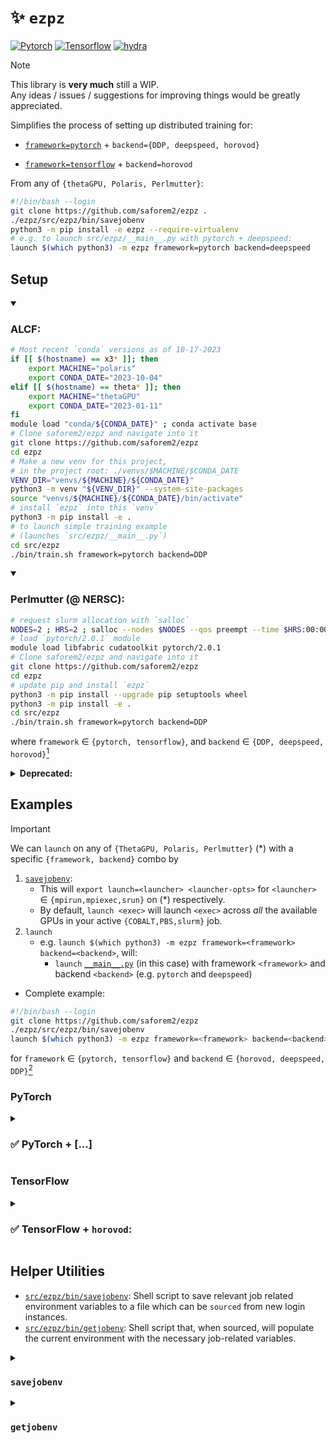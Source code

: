 # ✨ `ezpz`

[![Pytorch](https://img.shields.io/badge/PyTorch-ee4c2c?logo=pytorch&logoColor=white)](#pytorch) [![Tensorflow](https://img.shields.io/badge/TensorFlow-%23FF6F00.svg?&logo=TensorFlow&logoColor=white)](#tensorflow) [![hydra](https://img.shields.io/badge/Config-Hydra-89b8cd)](https://hydra.cc)
<!-- <img alt="pyTorch" src="https://img.shields.io/badge/PyTorch-ee4c2c?logo=pytorch&logoColor=white"></a> -->
<!-- <a href="https://www.tensorflow.org"><img alt="tensorflow" src="https://img.shields.io/badge/TensorFlow-%23FF6F00.svg?&logo=TensorFlow&logoColor=white"></a>  -->

> [!NOTE]
> This library is **very much** still a WIP.  
> Any ideas / issues / suggestions for improving things would be greatly appreciated.

Simplifies the process of setting up distributed training for:

- [`framework=pytorch`](#pytorch) + `backend={DDP, deepspeed, horovod}`

- [`framework=tensorflow`](#tensorflow) + `backend=horovod`




From any of `{thetaGPU, Polaris, Perlmutter}`:

```bash
#!/bin/bash --login
git clone https://github.com/saforem2/ezpz .
./ezpz/src/ezpz/bin/savejobenv
python3 -m pip install -e ezpz --require-virtualenv
# e.g. to launch src/ezpz/__main__.py with pytorch + deepspeed:
launch $(which python3) -m ezpz framework=pytorch backend=deepspeed
```


## Setup

<details open><summary><h3>ALCF:</h3></summary>


```bash
# Most recent `conda` versions as of 10-17-2023
if [[ $(hostname) == x3* ]]; then
    export MACHINE="polaris"
    export CONDA_DATE="2023-10-04"
elif [[ $(hostname) == theta* ]]; then
    export MACHINE="thetaGPU"
    export CONDA_DATE="2023-01-11"
fi
module load "conda/${CONDA_DATE}" ; conda activate base
# Clone saforem2/ezpz and navigate into it
git clone https://github.com/saforem2/ezpz
cd ezpz
# Make a new venv for this project,
# in the project root: ./venvs/$MACHINE/$CONDA_DATE
VENV_DIR="venvs/${MACHINE}/${CONDA_DATE}"
python3 -m venv "${VENV_DIR}" --system-site-packages
source "venvs/${MACHINE}/${CONDA_DATE}/bin/activate"
# install `ezpz` into this `venv`
python3 -m pip install -e .
# to launch simple training example
# (launches `src/ezpz/__main__.py`)
cd src/ezpz
./bin/train.sh framework=pytorch backend=DDP
```
</details>

<details open><summary><h3>Perlmutter (@ NERSC):</h3></summary>

```bash
# request slurm allocation with `salloc`
NODES=2 ; HRS=2 ; salloc --nodes $NODES --qos preempt --time $HRS:00:00 -C 'gpu&hbm80g' --gpus=$(( 4 * NODES )) -A <proj>_g
# load `pytorch/2.0.1` module
module load libfabric cudatoolkit pytorch/2.0.1
# Clone saforem2/ezpz and navigate into it
git clone https://github.com/saforem2/ezpz
cd ezpz
# update pip and install `ezpz`
python3 -m pip install --upgrade pip setuptools wheel
python3 -m pip install -e .
cd src/ezpz
./bin/train.sh framework=pytorch backend=DDP
```

</details>

where `framework` $\in$ `{pytorch, tensorflow}`, and `backend` $\in$ `{DDP,
deepspeed, horovod}`[^tf-hvd]  

[^tf-hvd]: Note `framework=tensorflow` is **only** compatible with `backend=horovod`


<details closed><summary><b>Deprecated:</b></summary>

- Install:
  ```bash
  git clone https://github.com/saforem2/ezpz
  python3 -m pip install -e ezpz
  ```

- Determine available resources:
  ```bash
  [ "$(hostname)==theta*" ] && HOSTFILE="${COBALT_NODEFILE}"  # ThetaGPU @ ALCF
  [ "$(hostname)==x3*" ] && HOSTFILE="${PBS_NODEFILE}"        # Polaris @ ALCF
  [ "$(hostname)==nid*" ] && HOSTFILE="${SLURM_NODELIST}"     # Perlmutter @ NERSC
  NHOSTS=$(wc -l < "${HOSTFILE}")
  NGPU_PER_HOST=$(nvidia-smi -L | wc -l)
  NGPUS="$((${NHOSTS}*${NGPU_PER_HOST}))";
  echo $NHOSTS $NGPU_PER_HOST $NGPUS
  2 4 8
  ```'

- Example `python` script:

  ```python
  """
  ezpz/test.py
  """
  from ezpz import setup_torch, setup_tensorflow


  def test(
      framework: str = 'pytorch',
      backend: str = 'deepspeed',
      port: str = '5432'
  ):
  if framework == 'pytorch':
      _ = setup_torch(
          backend=backend,
          port=port,
      )
  elif framework == 'tensorflow':
      _ = setup_tensorflow()
  else:
      raise ValueError

  if __name__ == '__main__':
      import sys
      try:
          framework = sys.argv[1]
      except IndexError:
              framework = 'pytorch'
      try:
          backend = sys.argv[2]
      except IndexError:
          backend = 'deepspeed'
      try:
          port = sys.argv[3]
      except IndexError:
          port = '5432'
      test(framework=framework, backend=backend, port=port)
  ```
  
</details>


## Examples

> [!IMPORTANT]
> We can `launch` on any of `{ThetaGPU, Polaris, Perlmutter}` (*)
> with a specific `{framework, backend}` combo by
> 1. [`savejobenv`](./src/ezpz/bin/savejobenv):
>     - This will `export launch=<launcher> <launcher-opts>`
>       for `<launcher>` $\in$ `{mpirun,mpiexec,srun}`
>       on (*) respectively.
>     - By default, `launch <exec>` will launch `<exec>` across
>       _all_ the available GPUs in your active `{COBALT,PBS,slurm}` job.
> 2. `launch`
>     - e.g. `launch $(which python3) -m ezpz framework=<framework> backend=<backend>`, will:
>         - `launch` [`__main__.py`](./src/ezpz/__main__.py) (in this case)
>           with framework `<framework>` and backend `<backend>`
>           (e.g. `pytorch` and `deepspeed`)
>
> - Complete example:      
> ```bash
> #!/bin/bash --login
> git clone https://github.com/saforem2/ezpz
> ./ezpz/src/ezpz/bin/savejobenv
> launch $(which python3) -m ezpz framework=<framework> backend=<backend>
> ```
> for `framework` $\in$ `{pytorch, tensorflow}` and `backend` $\in$ `{horovod, deepspeed, DDP}`[^1]

[^1]: `deepspeed`, `DDP` only support `pytorch`

### PyTorch

<details closed><summary><h3>✅ PyTorch + [...]</h3></summary>
  
<details closed><summary><h4><code>DDP</code>:</h4></summary>

```bash
launch framework=pytorch backend=DDP
```

<details closed><summary><b>Output:</b></summary>

```bash
Connected to tcp://x3005c0s31b1n0.hsn.cm.polaris.alcf.anl.gov:7919
Found executable /soft/datascience/conda/2023-10-04/mconda3/bin/python3
Launching application c079ffa9-4732-45ba-995b-e5685330311b
[10/05/23 16:56:26][INFO][dist.py:362] - Using DDP for distributed training
[10/05/23 16:56:27][INFO][dist.py:413] - RANK: 0 / 7
[10/05/23 16:56:27][INFO][dist.py:413] - RANK: 2 / 7
[10/05/23 16:56:27][INFO][dist.py:413] - RANK: 4 / 7
[10/05/23 16:56:27][INFO][dist.py:413] - RANK: 3 / 7
[10/05/23 16:56:27][INFO][dist.py:413] - RANK: 1 / 7
[10/05/23 16:56:27][INFO][dist.py:413] - RANK: 6 / 7
[10/05/23 16:56:27][INFO][dist.py:413] - RANK: 5 / 7
[10/05/23 16:56:27][INFO][dist.py:413] - RANK: 7 / 7
```

</details>
</details>

<details closed><summary><h4><code>deepspeed</code>:</h4></summary>

```bash
launch framework=pytorch backend=deepspeed
```

<details closed><summary><b>Output:</b></summary>

```bash
Connected to tcp://x3005c0s31b1n0.hsn.cm.polaris.alcf.anl.gov:7919
Found executable /soft/datascience/conda/2023-10-04/mconda3/bin/python3
Launching application c1c5bcd5-c300-4927-82e4-236d4643e31d
[10/05/23 16:56:34][INFO][dist.py:362] - Using deepspeed for distributed training
[2023-10-05 16:56:34,949] [INFO] [real_accelerator.py:158:get_accelerator] Setting ds_accelerator to cuda (auto detect)
[2023-10-05 16:56:34,949] [INFO] [real_accelerator.py:158:get_accelerator] Setting ds_accelerator to cuda (auto detect)
[2023-10-05 16:56:34,949] [INFO] [real_accelerator.py:158:get_accelerator] Setting ds_accelerator to cuda (auto detect)
[2023-10-05 16:56:34,949] [INFO] [real_accelerator.py:158:get_accelerator] Setting ds_accelerator to cuda (auto detect)
[2023-10-05 16:56:34,953] [INFO] [real_accelerator.py:158:get_accelerator] Setting ds_accelerator to cuda (auto detect)
[2023-10-05 16:56:34,953] [INFO] [real_accelerator.py:158:get_accelerator] Setting ds_accelerator to cuda (auto detect)
[2023-10-05 16:56:34,953] [INFO] [real_accelerator.py:158:get_accelerator] Setting ds_accelerator to cuda (auto detect)
[2023-10-05 16:56:34,953] [INFO] [real_accelerator.py:158:get_accelerator] Setting ds_accelerator to cuda (auto detect)
[2023-10-05 16:56:40,160] [INFO] [comm.py:637:init_distributed] cdb=None
[2023-10-05 16:56:40,160] [INFO] [comm.py:637:init_distributed] cdb=None
[2023-10-05 16:56:40,160] [INFO] [comm.py:652:init_distributed] Not using the DeepSpeed or dist launchers, attempting to detect MPI environment...
[2023-10-05 16:56:40,160] [INFO] [comm.py:637:init_distributed] cdb=None
[2023-10-05 16:56:40,160] [INFO] [comm.py:652:init_distributed] Not using the DeepSpeed or dist launchers, attempting to detect MPI environment...
[2023-10-05 16:56:40,160] [INFO] [comm.py:652:init_distributed] Not using the DeepSpeed or dist launchers, attempting to detect MPI environment...
[2023-10-05 16:56:40,160] [INFO] [comm.py:637:init_distributed] cdb=None
[2023-10-05 16:56:40,160] [INFO] [comm.py:652:init_distributed] Not using the DeepSpeed or dist launchers, attempting to detect MPI environment...
[2023-10-05 16:56:40,767] [INFO] [comm.py:637:init_distributed] cdb=None
[2023-10-05 16:56:40,767] [INFO] [comm.py:637:init_distributed] cdb=None
[2023-10-05 16:56:40,767] [INFO] [comm.py:652:init_distributed] Not using the DeepSpeed or dist launchers, attempting to detect MPI environment...
[2023-10-05 16:56:40,767] [INFO] [comm.py:652:init_distributed] Not using the DeepSpeed or dist launchers, attempting to detect MPI environment...
[2023-10-05 16:56:40,767] [INFO] [comm.py:637:init_distributed] cdb=None
[2023-10-05 16:56:40,767] [INFO] [comm.py:652:init_distributed] Not using the DeepSpeed or dist launchers, attempting to detect MPI environment...
[2023-10-05 16:56:40,767] [INFO] [comm.py:637:init_distributed] cdb=None
[2023-10-05 16:56:40,767] [INFO] [comm.py:652:init_distributed] Not using the DeepSpeed or dist launchers, attempting to detect MPI environment...
[2023-10-05 16:56:41,621] [INFO] [comm.py:702:mpi_discovery] Discovered MPI settings of world_rank=4, local_rank=0, world_size=8, master_addr=10.140.57.89, master_port=29500
[2023-10-05 16:56:41,621] [INFO] [comm.py:702:mpi_discovery] Discovered MPI settings of world_rank=5, local_rank=1, world_size=8, master_addr=10.140.57.89, master_port=29500
[2023-10-05 16:56:41,621] [INFO] [comm.py:702:mpi_discovery] Discovered MPI settings of world_rank=0, local_rank=0, world_size=8, master_addr=10.140.57.89, master_port=29500
[2023-10-05 16:56:41,621] [INFO] [comm.py:702:mpi_discovery] Discovered MPI settings of world_rank=6, local_rank=2, world_size=8, master_addr=10.140.57.89, master_port=29500
[2023-10-05 16:56:41,621] [INFO] [comm.py:702:mpi_discovery] Discovered MPI settings of world_rank=1, local_rank=1, world_size=8, master_addr=10.140.57.89, master_port=29500
[2023-10-05 16:56:41,621] [INFO] [comm.py:702:mpi_discovery] Discovered MPI settings of world_rank=7, local_rank=3, world_size=8, master_addr=10.140.57.89, master_port=29500
[2023-10-05 16:56:41,621] [INFO] [comm.py:702:mpi_discovery] Discovered MPI settings of world_rank=2, local_rank=2, world_size=8, master_addr=10.140.57.89, master_port=29500
[2023-10-05 16:56:41,621] [INFO] [comm.py:702:mpi_discovery] Discovered MPI settings of world_rank=3, local_rank=3, world_size=8, master_addr=10.140.57.89, master_port=29500
[2023-10-05 16:56:41,621] [INFO] [comm.py:668:init_distributed] Initializing TorchBackend in DeepSpeed with backend nccl
[10/05/23 16:56:41][INFO][dist.py:413] - RANK: 0 / 7
[10/05/23 16:56:41][INFO][dist.py:413] - RANK: 2 / 7
[10/05/23 16:56:41][INFO][dist.py:413] - RANK: 1 / 7
[10/05/23 16:56:41][INFO][dist.py:413] - RANK: 7 / 7
[10/05/23 16:56:41][INFO][dist.py:413] - RANK: 4 / 7
[10/05/23 16:56:41][INFO][dist.py:413] - RANK: 5 / 7
[10/05/23 16:56:41][INFO][dist.py:413] - RANK: 6 / 7
[10/05/23 16:56:41][INFO][dist.py:413] - RANK: 3 / 7
```

</details>
</details>

<details closed><summary><h4><code>horovod</code></h4></summary>

```bash
launch framework=pytorch backend=horovod
```

<details closed><summary><b>Output:</b></summary>

```bash
Connected to tcp://x3005c0s31b1n0.hsn.cm.polaris.alcf.anl.gov:7919
Found executable /soft/datascience/conda/2023-10-04/mconda3/bin/python3
Launching application c079ffa9-4732-45ba-995b-e5685330311b
[10/05/23 16:56:26][INFO][dist.py:362] - Using DDP for distributed training
[10/05/23 16:56:27][INFO][dist.py:413] - RANK: 0 / 7
[10/05/23 16:56:27][INFO][dist.py:413] - RANK: 2 / 7
[10/05/23 16:56:27][INFO][dist.py:413] - RANK: 4 / 7
[10/05/23 16:56:27][INFO][dist.py:413] - RANK: 3 / 7
[10/05/23 16:56:27][INFO][dist.py:413] - RANK: 1 / 7
[10/05/23 16:56:27][INFO][dist.py:413] - RANK: 6 / 7
[10/05/23 16:56:27][INFO][dist.py:413] - RANK: 5 / 7
[10/05/23 16:56:27][INFO][dist.py:413] - RANK: 7 / 7
```

</details>
</details>
</details>

### TensorFlow

<details closed><summary><h3>✅ TensorFlow + <code>horovod</code>:</h3></summary>

```bash
launch framework=tensorflow backend=horovod
```

<details closed><summary><b>Output:</b></summary>

```bash
Connected to tcp://x3005c0s31b1n0.hsn.cm.polaris.alcf.anl.gov:7919
Found executable /soft/datascience/conda/2023-10-04/mconda3/bin/python3
Launching application 2b7b89f3-5f40-42de-aa12-a15876baee09
2023-10-05 16:56:49.870938: I tensorflow/core/platform/cpu_feature_guard.cc:182] This TensorFlow binary is optimized to use available CPU instructions in performance-critical operations.
To enable the following instructions: SSE3 SSE4.1 SSE4.2 AVX AVX2 FMA, in other operations, rebuild TensorFlow with the appropriate compiler flags.
2023-10-05 16:56:49.870938: I tensorflow/core/platform/cpu_feature_guard.cc:182] This TensorFlow binary is optimized to use available CPU instructions in performance-critical operations.
To enable the following instructions: SSE3 SSE4.1 SSE4.2 AVX AVX2 FMA, in other operations, rebuild TensorFlow with the appropriate compiler flags.
2023-10-05 16:56:49.870938: I tensorflow/core/platform/cpu_feature_guard.cc:182] This TensorFlow binary is optimized to use available CPU instructions in performance-critical operations.
To enable the following instructions: SSE3 SSE4.1 SSE4.2 AVX AVX2 FMA, in other operations, rebuild TensorFlow with the appropriate compiler flags.
2023-10-05 16:56:49.870940: I tensorflow/core/platform/cpu_feature_guard.cc:182] This TensorFlow binary is optimized to use available CPU instructions in performance-critical operations.
To enable the following instructions: SSE3 SSE4.1 SSE4.2 AVX AVX2 FMA, in other operations, rebuild TensorFlow with the appropriate compiler flags.
2023-10-05 16:56:50.038355: I tensorflow/core/platform/cpu_feature_guard.cc:182] This TensorFlow binary is optimized to use available CPU instructions in performance-critical operations.
To enable the following instructions: SSE3 SSE4.1 SSE4.2 AVX AVX2 FMA, in other operations, rebuild TensorFlow with the appropriate compiler flags.
2023-10-05 16:56:50.038355: I tensorflow/core/platform/cpu_feature_guard.cc:182] This TensorFlow binary is optimized to use available CPU instructions in performance-critical operations.
To enable the following instructions: SSE3 SSE4.1 SSE4.2 AVX AVX2 FMA, in other operations, rebuild TensorFlow with the appropriate compiler flags.
2023-10-05 16:56:50.038353: I tensorflow/core/platform/cpu_feature_guard.cc:182] This TensorFlow binary is optimized to use available CPU instructions in performance-critical operations.
To enable the following instructions: SSE3 SSE4.1 SSE4.2 AVX AVX2 FMA, in other operations, rebuild TensorFlow with the appropriate compiler flags.
2023-10-05 16:56:50.038359: I tensorflow/core/platform/cpu_feature_guard.cc:182] This TensorFlow binary is optimized to use available CPU instructions in performance-critical operations.
To enable the following instructions: SSE3 SSE4.1 SSE4.2 AVX AVX2 FMA, in other operations, rebuild TensorFlow with the appropriate compiler flags.
2023-10-05 16:57:00.277129: I tensorflow/core/common_runtime/gpu/gpu_device.cc:1639] Created device /job:localhost/replica:0/task:0/device:GPU:0 with 38341 MB memory:  -> device: 0, name: NVIDIA A100-SXM4-40GB, pci bus id: 0000:07:00.0,compute capability: 8.0
[10/05/23 16:57:00][INFO][dist.py:203] - RANK: 4 / 7
2023-10-05 16:57:00.303774: I tensorflow/core/common_runtime/gpu/gpu_device.cc:1639] Created device /job:localhost/replica:0/task:0/device:GPU:0 with 38341 MB memory:  -> device: 0, name: NVIDIA A100-SXM4-40GB, pci bus id: 0000:07:00.0,compute capability: 8.0
[10/05/23 16:57:00][INFO][dist.py:203] - RANK: 0 / 7
2023-10-05 16:57:00.430211: I tensorflow/core/common_runtime/gpu/gpu_device.cc:1639] Created device /job:localhost/replica:0/task:0/device:GPU:0 with 38341 MB memory:  -> device: 1, name: NVIDIA A100-SXM4-40GB, pci bus id: 0000:46:00.0,compute capability: 8.0
[10/05/23 16:57:00][INFO][dist.py:203] - RANK: 5 / 7
2023-10-05 16:57:00.445891: I tensorflow/core/common_runtime/gpu/gpu_device.cc:1639] Created device /job:localhost/replica:0/task:0/device:GPU:0 with 38341 MB memory:  -> device: 1, name: NVIDIA A100-SXM4-40GB, pci bus id: 0000:46:00.0,compute capability: 8.0
2023-10-05 16:57:00.447921: I tensorflow/core/common_runtime/gpu/gpu_device.cc:1639] Created device /job:localhost/replica:0/task:0/device:GPU:0 with 38341 MB memory:  -> device: 2, name: NVIDIA A100-SXM4-40GB, pci bus id: 0000:85:00.0,compute capability: 8.0
[10/05/23 16:57:00][INFO][dist.py:203] - RANK: 1 / 7
[10/05/23 16:57:00][INFO][dist.py:203] - RANK: 2 / 7
2023-10-05 16:57:00.452035: I tensorflow/core/common_runtime/gpu/gpu_device.cc:1639] Created device /job:localhost/replica:0/task:0/device:GPU:0 with 38341 MB memory:  -> device: 2, name: NVIDIA A100-SXM4-40GB, pci bus id: 0000:85:00.0,compute capability: 8.0
[10/05/23 16:57:00][INFO][dist.py:203] - RANK: 6 / 7
2023-10-05 16:57:00.458780: I tensorflow/core/common_runtime/gpu/gpu_device.cc:1639] Created device /job:localhost/replica:0/task:0/device:GPU:0 with 38341 MB memory:  -> device: 3, name: NVIDIA A100-SXM4-40GB, pci bus id: 0000:c7:00.0,compute capability: 8.0
[10/05/23 16:57:00][INFO][dist.py:203] - RANK: 7 / 7
2023-10-05 16:57:00.472986: I tensorflow/core/common_runtime/gpu/gpu_device.cc:1639] Created device /job:localhost/replica:0/task:0/device:GPU:0 with 38341 MB memory:  -> device: 3, name: NVIDIA A100-SXM4-40GB, pci bus id: 0000:c7:00.0,compute capability: 8.0
[10/05/23 16:57:00][INFO][dist.py:203] - RANK: 3 / 7
```

</details>
</details>

## Helper Utilities

- [`src/ezpz/bin/savejobenv`](./src/ezpz/bin/savejobenv): Shell script to save
  relevant job related environment variables to a file which can be `sourced`
  from new login instances.
- [`src/ezpz/bin/getjobenv`](./src/ezpz/bin/getjobenv): Shell script that, when
  sourced, will populate the current environment with the necessary job-related
  variables.


<details closed><summary><h3><code>savejobenv</code></h3></summary>

Launch a job, clone (or navigate into) `ezpz`, and run [`src/ezpz/bin/savejobenv`](./src/ezpz/bin/savejobenv):

```bash
(thetalogin5) $ qsub-gpu -A datascience -n 4 -q full-node --attrs="filesystems=home,grand,eagle,theta-fs0:ssds=required" -t 12:00 -I
(thetagpu13) $ git clone https://github.com/saforem2/ezpz
(thetagpu13) $ cd ezpz/src/ezpz
(thetagpu13) $ ./bin/savejobenv
┌──────────────────────────────────────────────────────────────────┐
│ [DIST INFO]:
│   • Writing Job info to /home/foremans/.cobaltenv
│       • NHOSTS: 4
│       • NGPU_PER_HOST: 8
│       • NGPUS = (NHOSTS * NGPU_PER_HOST) = 32
└──────────────────────────────────────────────────────────────────┘
┌──────────────────────────────────────────────────────────────────┐
│ Saving COBALT env to /home/foremans/.cobaltenv from thetagpu13
│ Writing COBALT vars to /home/foremans/.cobaltenv                 │
└──────────────────────────────────────────────────────────────────┘
┌──────────────────────────────────────────────────────────────────┐
│ Copying COBALT_NODEFILE to clipboard...
│ COBALT_NODEFILE: /var/tmp/cobalt.10154591
│ [Hosts]:
│   thetagpu13 thetagpu12 thetagpu19 thetagpu18
└──────────────────────────────────────────────────────────────────┘
┌───────────────────────────────────────────────────────────────────────┐
│ Run 'source getjobenv' in a NEW SHELL to automatically set env vars   │
└───────────────────────────────────────────────────────────────────────┘
```
</details>

<details closed><summary><h3><code>getjobenv</code></h3></summary>

Now, in a **NEW SHELL**

```bash
(localhost) $ ssh foremans@theta
(thetalogin5) $ ssh thetagpu18
(thetagpu18) $ module load conda/2023-01-11; cond activate base
(thetagpu18) $ cd ezpz
(thetagpu18) $ cd ezpz/src/ezpz
(thetagpu18) $ source bin/getjobenv
RUNNING_JOB_FILE: /var/tmp/cobalt-running-job
JOBID: 10154591
Loading job env from: /home/foremans/.cobaltenv
Defining alias mpilaunch: mpilaunch: aliased to mpirun -n 32 -N 8 --hostfile /var/tmp/cobalt.10154591 -x PATH -x LD_LIBRARY_PATH
HOSTFILE: /var/tmp/cobalt.10154591
NHOSTS: 4
NGPU_PER_HOST: 8
NGPUS (NHOSTS x NGPU_PER_HOST): 32
HOSTS: thetagpu13 thetagpu12 thetagpu19 thetagpu18

(thetagpu18) $ mpilaunch python3 -m ezpz pytorch DDP
Using DDP for distributed training
RANK: 0 / 31
RANK: 25 / 31
RANK: 24 / 31
RANK: 15 / 31
RANK: 26 / 31
RANK: 31 / 31
RANK: 2 / 31
RANK: 12 / 31
RANK: 1 / 31
RANK: 28 / 31
RANK: 3 / 31
RANK: 14 / 31
RANK: 4 / 31
RANK: 10 / 31
RANK: 27 / 31
RANK: 5 / 31
RANK: 30 / 31
RANK: 29 / 31
RANK: 9 / 31
RANK: 7 / 31
RANK: 6 / 31
RANK: 13 / 31
RANK: 8 / 31
RANK: 11 / 31
RANK: 18 / 31
RANK: 16 / 31
RANK: 21 / 31
RANK: 20 / 31
RANK: 22 / 31
RANK: 19 / 31
RANK: 17 / 31
RANK: 23 / 31
```

while this example looked at ThetaGPU, the exact same process will work on any
of `{ThetaGPU, Polaris, Perlmutter}`.

2ez
